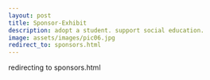 ```yaml
---
layout: post
title: Sponsor-Exhibit
description: adopt a student. support social education.
image: assets/images/pic06.jpg
redirect_to: sponsors.html
---
```


redirecting to sponsors.html